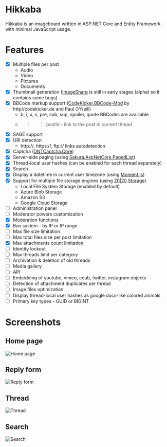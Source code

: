 Hikkaba
=====

Hikkaba is an imageboard written in ASP.NET Core and Entity Framework with minimal JavaScript usage.

Features
========

- [x] Multiple files per post
   * Audio
   * Video
   * Pictures
   * Documents
- [x] Thumbnail generation ([ImageSharp](https://github.com/JimBobSquarePants/ImageSharp) is still in early stages (alpha) so it contains some bugs)
- [x] BBCode markup support ([CodeKicker.BBCode-Mod](https://github.com/Pablissimo/CodeKicker.BBCode-Mod) by http//codekicker.de and Paul O'Neill)
   * b, i, u, s, pre, sub, sup, spoiler, quote BBCodes are availiable
   * >>postId - link to the post in current thread
- [x] SAGE support
- [x] URI detection
   * http://, https://, ftp:// links autodetection
- [x] Captcha ([DNTCaptcha.Core](https://github.com/VahidN/DNTCaptcha.Core))
- [x] Server-side paging (using [Sakura.AspNetCore.PagedList](https://github.com/sgjsakura/AspNetCore/))
- [x] Thread-local user hashes (can be enabled for each thread separately)
- [x] Search
- [x] Display a datetime in current user timezone (using [Moment.js](http://momentjs.com/))
- [x] Support for multiple file storage engines (using [20|20 Storage](https://github.com/2020IP/TwentyTwenty.Storage))
   * Local File System Storage (enabled by default)
   * Azure Blob Storage
   * Amazon S3
   * Google Cloud Storage
- [ ] Administration panel
- [ ] Moderator powers customization
- [x] Moderation functions
- [x] Ban system - by IP or IP range
- [ ] Max file size limitation
- [ ] Max total files size per post limitation
- [x] Max attachments count limitation
- [ ] Identity lockout
- [ ] Max threads limit per category
- [ ] Archivation & deletion of old threads
- [ ] Media gallery
- [ ] API
- [ ] Embedding of youtube, vimeo, coub, twitter, instagram objects
- [ ] Detection of attachment duplicates per thread
- [ ] Image files optimization
- [ ] Display thread-local user hashes as google docs-like colored animals
- [ ] Primary key types - GUID or BIGINT

Screenshots
========

## Home page
![Home page](http://i.imgur.com/VSqxCqE.png)

## Reply form
![Reply form](http://i.imgur.com/aVO3paD.png)

## Thread
![Thread](http://i.imgur.com/OLJ8YS6.png)

## Search
![Search](http://i.imgur.com/wkp4WoR.png)